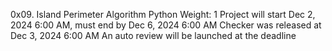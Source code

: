 0x09. Island Perimeter
Algorithm
Python
 Weight: 1
 Project will start Dec 2, 2024 6:00 AM, must end by Dec 6, 2024 6:00 AM
 Checker was released at Dec 3, 2024 6:00 AM
 An auto review will be launched at the deadline
